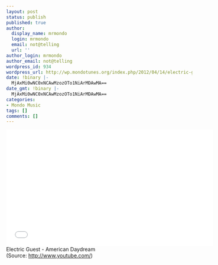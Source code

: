 ```yaml
---
layout: post
status: publish
published: true
author:
  display_name: mrmondo
  login: mrmondo
  email: not@telling
  url: ''
author_login: mrmondo
author_email: not@telling
wordpress_id: 934
wordpress_url: http://wp.mondotunes.org/index.php/2012/04/14/electric-guest-american-daydream/
date: !binary |-
  MjAxMi0wNC0xNCAwMzozOTo1NiArMDAwMA==
date_gmt: !binary |-
  MjAxMi0wNC0xNCAwMzozOTo1NiArMDAwMA==
categories:
- Mondo Music
tags: []
comments: []
---
```

<iframe width="560" height="315" src="//www.youtube.com/embed/yEFAQg3vPr8" frameborder="0"> </iframe>
Electric Guest - American Daydream
<div class="attribution">(<span>Source:</span> <a href="http://www.youtube.com/">http://www.youtube.com/</a>)</div>
